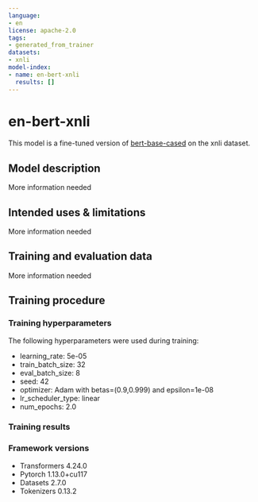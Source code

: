 ```yaml
---
language:
- en
license: apache-2.0
tags:
- generated_from_trainer
datasets:
- xnli
model-index:
- name: en-bert-xnli
  results: []
---
```


<!-- This model card has been generated automatically according to the information the Trainer had access to. You
should probably proofread and complete it, then remove this comment. -->

# en-bert-xnli

This model is a fine-tuned version of [bert-base-cased](https://huggingface.co/bert-base-cased) on the xnli dataset.

## Model description

More information needed

## Intended uses & limitations

More information needed

## Training and evaluation data

More information needed

## Training procedure

### Training hyperparameters

The following hyperparameters were used during training:
- learning_rate: 5e-05
- train_batch_size: 32
- eval_batch_size: 8
- seed: 42
- optimizer: Adam with betas=(0.9,0.999) and epsilon=1e-08
- lr_scheduler_type: linear
- num_epochs: 2.0

### Training results



### Framework versions

- Transformers 4.24.0
- Pytorch 1.13.0+cu117
- Datasets 2.7.0
- Tokenizers 0.13.2
